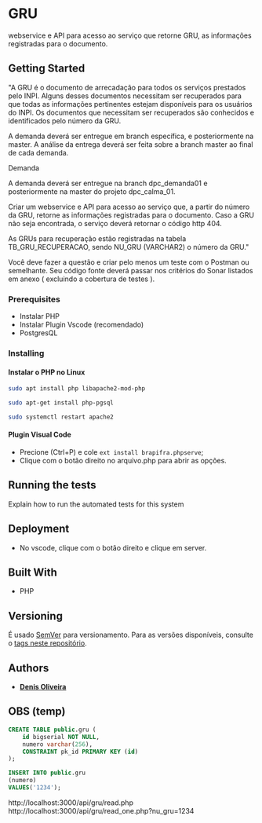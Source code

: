# GRU

webservice e API para acesso ao serviço que retorne GRU, as informações registradas para o documento.

## Getting Started

"A GRU é o documento de arrecadação para todos os serviços prestados pelo INPI. 
Alguns desses documentos necessitam ser recuperados para que todas as informações pertinentes estejam disponíveis para os usuários do INPI. 
Os documentos que necessitam ser recuperados são conhecidos e identificados pelo número da GRU.

A demanda deverá ser entregue em branch específica, e posteriormente na master. A análise da entrega deverá ser feita sobre a branch master ao final de cada demanda.

Demanda

A demanda deverá ser entregue na branch dpc_demanda01 e posteriormente na master do projeto dpc_calma_01.

Criar um webservice e API para acesso ao serviço que, a partir do número da GRU, retorne as informações registradas para o documento.
Caso a GRU não seja encontrada, o serviço deverá retornar o código http 404.

As GRUs para recuperação estão registradas na tabela TB_GRU_RECUPERACAO, sendo NU_GRU (VARCHAR2) o número da GRU."

Você deve fazer a questão e criar pelo menos um teste com o Postman ou semelhante. Seu código fonte deverá passar nos critérios do Sonar listados em anexo ( excluindo a cobertura de testes ).

### Prerequisites

* Instalar PHP
* Instalar Plugin Vscode (recomendado)
* PostgresQL

### Installing

#### Instalar o PHP no Linux

```sh
sudo apt install php libapache2-mod-php

sudo apt-get install php-pgsql
```

```sh
sudo systemctl restart apache2
```
#### Plugin Visual Code
* Precione (Ctrl+P) e cole `ext install brapifra.phpserve`;
* Clique com o botão direito no arquivo.php para abrir as opções.

## Running the tests

Explain how to run the automated tests for this system

## Deployment

* No vscode, clique com o botão direito e clique em server.

## Built With

* PHP

## Versioning

É usado [SemVer](http://semver.org/) para versionamento. Para as versões disponíveis, consulte o [tags neste repositório](https://github.com/denissoliveira/dpc_calma_01/tags).

## Authors

* **[Denis Oliveira](https://github.com/denissoliveira)**

## OBS (temp)

```sql
CREATE TABLE public.gru (
	id bigserial NOT NULL,
	numero varchar(256),
	CONSTRAINT pk_id PRIMARY KEY (id)
);

INSERT INTO public.gru
(numero)
VALUES('1234');
```
http://localhost:3000/api/gru/read.php
http://localhost:3000/api/gru/read_one.php?nu_gru=1234